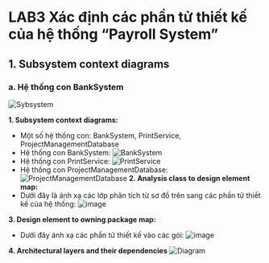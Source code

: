 # LAB3 Xác định các phần tử thiết kế của hệ thống “Payroll System”

## 1. Subsystem context diagrams
### a. Hệ thống con BankSystem
![Sybsystem](https://www.planttext.com/api/plantuml/png/n9DBQiCm48RtFiNWbLCIqxK98QHfePjIo0baUTAAw64q8rfJUh8kUgHUeVA3aDYXa5Mra1_p_wFlj-IVh-yriV0SZ4uIEYWBtX4c2SIXBAFV2udmk17si6k8qS17L-i7Us5fZ_uXs8eo8QKBbf-2AT4Ni6ElxCiSX6dV5h1reTGuxqr2id9sAnXZ8Swp0ZREQHIsQ__P4qWjYE1ayUMIGadzVUtTUxDQ_GFGisYyq_hEMMwlw2ENF3wCa2AcHABeCMWvcqtRtPjQkmPnaCHcSLOypXRgAdBHfGu3q8KT6bOVswO95elLsJONa8PeIplvQQ4LZebRSK_Nww-KZ-kjvpnIT2WwXgcWRDBJ77-lTVm6aDtc-SrimfZda-pTsOzdWk1DyMkQ96kqLVkJ_0800F__0m00)

**1. Subsystem context diagrams:**
- Một số hệ thống con: BankSystem, PrintService, ProjectManagementDatabase
- Hệ thống con BankSystem:
  ![BankSystem](https://planttext.com/api/plantuml/png/f551Zi8m3Bpd5HOda2Ymrn9524xSLk85sTHe8zgaYbr4jV0o3Znflx0DRL61u-QGsF6CFPdyNcyhOXsuAd9XSaq4dxeEFiyttd4yCO2KfasKWXy1pKfXFeTGEIXRy7Yo51SXh6CCUsqGjclj3hkQ68kE0XcMdYoFTJF0VACvfD17KsYOFb9IYFlMxNqeD5ll9h7lGzWTtUX1nvPhfRhA2qSChZiDKbBrHMrS1d-g7q_vZwvtgv94mMWnctsCdYn88RC13VV32Exz2OvMYo5GdfDae5iy5MFpNjfRuTM35ReiVkeV0000__y30000)
- Hệ thống con PrintService:
  ![PrintService](https://www.planttext.com/api/plantuml/png/j5EzJiCm4Dxz5ASi58cqi5PMLGcMCbNg4pYkcnWIkpXEH0MT6LZ8o5R4nCQUWQ4Lxv4du1Lm4XAIq8vuS2vttzrtV_vAFyQX9af7WO_G4UoUilHHU21SR_T6W6vVAEoIB4quwC_tB7qLBiJR3RYSI9ZpB7qGG3q9df50cpin02e5J1KNUiPKp2b3IqAlYSl0QcfXjWer2oouGs0EzKaObcxdKcWbVPyfm9YMFwFH3ou_Wm6eIC0o1rzAftTSMDQe-1WTKmjY22OjkbztA3ql98q29dIFL18CeH9FIin4BAJHJYjP1KHpALg4ZSmhBep3o0cB-amSURjgfVyl_7KCZCtDjQ7iPjS8WDQ7fXqKmxw9Y2Y6YheJiUrHfx53imYAKLrc35VIWPWJr0RXUzjkBqNRdeTjjA5koHvOjnO3htjrg2grtPZ5TA8iVQP_Ih9E-_qpQszbkGMXCHFp_85y0m00__y30000)
- Hệ thống con ProjectManagementDatabase:
  ![ProjectManagementDatabase](https://www.planttext.com/api/plantuml/png/t5InKeD04EtlAtRIc1GascQOJ4PDOU6OqVp0vbW31Wuy3ZMZgIrijBJJqcz8OP7yIBx0N_0W8309f9S2ZhltxdRVlhsVnNS_L2XLvBcC7S3gTRru4JQ8YRtwGh3NYsTG-lqc9Z2K_WrnTOu29-IHKAUeS8mXiG3vLCz1en82LxDGaTU0HmRwuIw6uVQ69xvGqdTTac2QVFFJwwMS-Ebqm4lG46ouOEa3akKvIpwEK2IlaHESLGUJRmY0bZNm0jUV4LqIzwNLfFGNkf2jj0g4AD1dqiZnYAD6gtIWqTbS4JqXGLBZXv7ajZxxGbeactxyrepIR96soNA8CsuJdpQ3T11Jqc6hc7M5ddy9csOOZSEa1B5o3xEIglzAX2nQdRDMm54wrQ94sHuxLxFOAxZ5E7T3Zb5CDqvdyntjn9UV73pTJGxSHYYIzc9rNM0OlJeVTtTr0zmvo6f8vfDXrFHo3JEEPf3x8hF8FieeDqVcatsKijHTIAoobvJx8xFAjhWbHbukpKbk3kGgX7j7sLNLayiFVHMEe_NYdTUMhd7ORXyrzbSmXZ7M9s75L_0l0000__y30000)
**2. Analysis class to design element map:**
- Dưới đây là ánh xạ các lớp phân tích từ sơ đồ trên sang các phần tử thiết kế của hệ thống:
  ![image](https://github.com/user-attachments/assets/7244fa5f-2876-4a63-a838-1cfd56d520f6)
  
**3. Design element to owning package map:**
- Dưới đây ánh xạ các phần tử thiết kế vào các gói:
  ![image](https://github.com/user-attachments/assets/1f4d8ab0-08d9-4b1d-82c5-7adf401b83a8)
  
**4. Architectural layers and their dependencies**
  ![Diagram](https://planttext.com/api/plantuml/png/X98nJiD044NxESLNcbIvW1LP2U8084umh2Vs2djjxUmcYX0r1GrNe4p50LnGa8lu15o1E8Z28Gxjp9i_UgFvQZyM6jY7M9L4K-nVk_R55N1viTynpEURGSbRyKeDcmVE1PFv_5X9KznuKN61WwtT18_qHEUePTEKrlm3NKMrJbHn9tvjZOoJrnmOIsCEy6NedlKtPehRo0v5rpuZjrtxFbGRLPhDqb6J1AQkgkZwWYWsDXGqnfxa_9LDa4af-J4fr7IHFGaRt2D1L1a83TfdHd-kbC1By5RMX_rPFx7oTKMq49Vrd_4D003__mC0)
